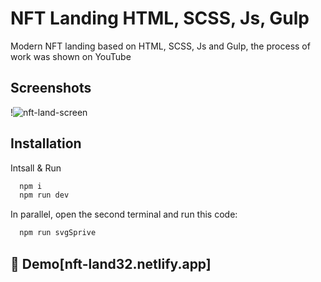 # NFT Landing HTML, SCSS, Js, Gulp

Modern NFT landing based on HTML, SCSS, Js and Gulp, the process of work was shown on YouTube
## Screenshots

!![nft-land-screen](https://user-images.githubusercontent.com/107246526/226020328-f9c25cbf-8b94-49c8-909a-57d49e1e2479.jpeg)

## Installation

Intsall & Run
```bash
  npm i
  npm run dev
```

In parallel, open the second terminal and run this code:

```bash
  npm run svgSprive
```
## 🔗 Demo[nft-land32.netlify.app]
